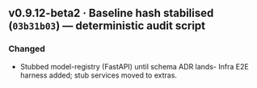 ## v0.9.12-beta2 · Baseline hash stabilised (`03b31b03`) — deterministic audit script

### Changed
* Stubbed model-registry (FastAPI) until schema ADR lands- Infra E2E harness added; stub services moved to extras.
